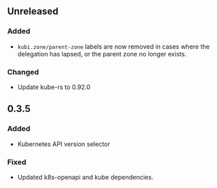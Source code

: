 ## Unreleased

### Added
* `kubi.zone/parent-zone` labels are now removed in cases where the delegation has lapsed, or the parent zone no longer exists.

### Changed
* Update kube-rs to 0.92.0


## 0.3.5

### Added
* Kubernetes API version selector

### Fixed
* Updated k8s-openapi and kube dependencies.